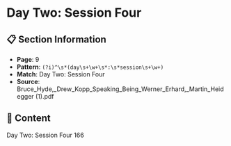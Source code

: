# Day Two: Session Four

## 📋 Section Information

- **Page**: 9
- **Pattern**: `(?i)^\s*(day\s+\w+\s*:\s*session\s+\w+)`
- **Match**: Day Two: Session Four
- **Source**: Bruce_Hyde,_Drew_Kopp_Speaking_Being_Werner_Erhard,_Martin_Heidegger (1).pdf

## 📄 Content

Day Two: Session Four
166